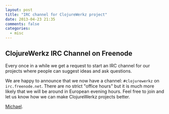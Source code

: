 ```yaml
---
layout: post
title: "IRC channel for ClojureWerkz project"
date: 2013-04-23 21:35
comments: false
categories: 
  - misc
---
```


## ClojureWerkz IRC Channel on Freenode

Every once in a while we get a request to start an IRC channel for our projects where
people can suggest ideas and ask questions.

We are happy to announce that we now have a channel: `#clojurewerkz` on `irc.freenode.net`.
There are no strict "office hours" but it is much more likely that we will be around
in European evening hours. Feel free to join and let us know how we can make ClojureWerkz
projects better.


[Michael](http://twitter.com/michaelklishin).
